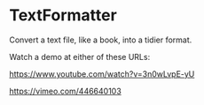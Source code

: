 # TextFormatter
Convert a text file, like a book, into a tidier format.

Watch a demo at either of these URLs:

https://www.youtube.com/watch?v=3n0wLvpE-yU

https://vimeo.com/446640103
